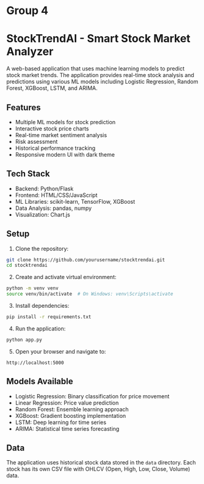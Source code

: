 # Group 4

# StockTrendAI - Smart Stock Market Analyzer

A web-based application that uses machine learning models to predict stock market trends. The application provides real-time stock analysis and predictions using various ML models including Logistic Regression, Random Forest, XGBoost, LSTM, and ARIMA.

## Features

- Multiple ML models for stock prediction
- Interactive stock price charts
- Real-time market sentiment analysis
- Risk assessment
- Historical performance tracking
- Responsive modern UI with dark theme

## Tech Stack

- Backend: Python/Flask
- Frontend: HTML/CSS/JavaScript
- ML Libraries: scikit-learn, TensorFlow, XGBoost
- Data Analysis: pandas, numpy
- Visualization: Chart.js

## Setup

1. Clone the repository:
```bash
git clone https://github.com/yourusername/stocktrendai.git
cd stocktrendai
```

2. Create and activate virtual environment:
```bash
python -m venv venv
source venv/bin/activate  # On Windows: venv\Scripts\activate
```

3. Install dependencies:
```bash
pip install -r requirements.txt
```

4. Run the application:
```bash
python app.py
```

5. Open your browser and navigate to:
```
http://localhost:5000
```

## Models Available

- Logistic Regression: Binary classification for price movement
- Linear Regression: Price value prediction
- Random Forest: Ensemble learning approach
- XGBoost: Gradient boosting implementation
- LSTM: Deep learning for time series
- ARIMA: Statistical time series forecasting

## Data

The application uses historical stock data stored in the `data` directory. Each stock has its own CSV file with OHLCV (Open, High, Low, Close, Volume) data.
